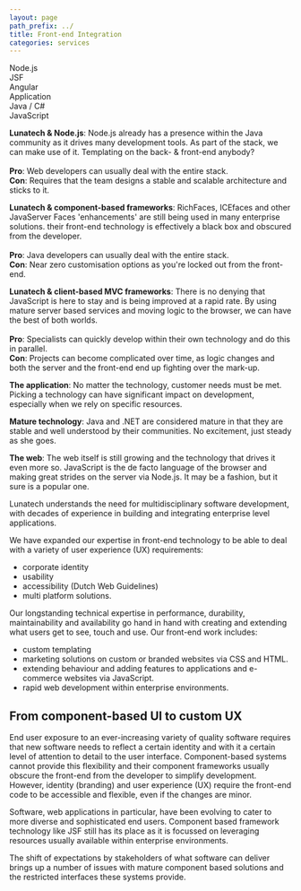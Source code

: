 ```yaml
---
layout: page
path_prefix: ../
title: Front-end Integration
categories: services
---
```


<section class="infographic">
<div id="infographic_nodejs" class="framework">Node.js</div>
<div id="infographic_jsf" class="framework">JSF</div>
<div id="infographic_angular" class="framework">Angular</div>
<div id="infographic_app" class="business">Application</div>
<div id="infographic_java" class="services">Java / C#</div>
<div id="infographic_js" class="services">JavaScript</div>
<p class="infographic-nodejs-text"><strong>Lunatech &amp; Node.js</strong>: Node.js already has a presence within the Java community as it drives many development tools. As part of the stack, we can make use of it. Templating on the back- &amp; front-end anybody?
    <br><br>
    <strong>Pro</strong>: Web developers can usually deal with the entire stack. <br>
    <strong>Con</strong>: Requires that the team designs a stable and scalable architecture and sticks to it.
</p>
<p class="infographic-jsf-text"><strong>Lunatech &amp; component-based frameworks</strong>: RichFaces, ICEfaces and other JavaServer Faces 'enhancements' are still being used in many enterprise solutions. their front-end technology is effectively a black box and obscured from the developer.<br><br>
    <strong>Pro</strong>: Java developers can usually deal with the entire stack. <br>
    <strong>Con</strong>: Near zero customisation options as you're locked out from the front-end.
</p>
<p class="infographic-angular-text"><strong>Lunatech &amp; client-based MVC frameworks</strong>: There is no denying that JavaScript is here to stay and is being improved at a rapid rate. By using mature server based services and moving logic to the browser, we can have the best of both worlds.
    <br><br>
    <strong>Pro</strong>: Specialists can quickly develop within their own technology and do this in parallel. <br>
    <strong>Con</strong>: Projects can become complicated over time, as logic changes and both the server and the front-end end up fighting over the mark-up.
</p>
<p class="infographic-app-text"><strong>The application</strong>: No matter the technology, customer needs must be met. Picking a technology can have significant impact on development, especially when we rely on specific resources. </p>
<p class="infographic-java-text"><strong>Mature technology</strong>: Java and .NET are considered mature in that they are stable and well understood by their communities. No excitement, just steady as she goes. </p>
<p class="infographic-js-text"><strong>The web</strong>: The web itself is still growing and the technology that drives it even more so. JavaScript is the de facto language of the browser and making great strides on the server via Node.js. It may be a fashion, but it sure is a popular one.</p>
</section>

Lunatech understands the need for multidisciplinary software development, with decades of experience in building and integrating enterprise level applications.

We have expanded our expertise in front-end technology to be able to deal with a variety of user experience (UX) requirements:

* corporate identity
* usability
* accessibility (Dutch Web Guidelines)
* multi platform solutions.

Our longstanding technical expertise in performance, durability, maintainability and availability go hand in hand with creating and extending what users get to see, touch and use. Our front-end work includes:

* custom templating
* marketing solutions on custom or branded websites via CSS and HTML.
* extending behaviour and adding features to applications and e-commerce websites via JavaScript.
* rapid web development within enterprise environments.


## From component-based UI to custom UX

End user exposure to an ever-increasing variety of quality software requires that new software needs to reflect a certain identity and with it a certain level of attention to detail to the user interface. Component-based systems cannot provide this flexibility and their component frameworks usually obscure the front-end from the developer to simplify development. However, identity (branding) and user experience (UX) require the front-end code to be accessible and flexible, even if the changes are minor.

Software, web applications in particular, have been evolving to cater to more diverse and sophisticated end users. Component based framework technology like JSF still has its place as it is focussed on leveraging resources usually available within enterprise environments. 

The shift of expectations by stakeholders of what software can deliver brings up a number of issues with mature component based solutions and the restricted interfaces these systems provide.